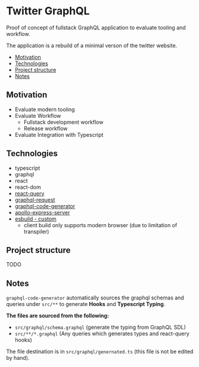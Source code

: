 # Twitter GraphQL

Proof of concept of fullstack GraphQL application to evaluate tooling and workflow.

The application is a rebuild of a minimal verson of the twitter website.

- [Motivation](#motivation)  
- [Technologies](#technologies)  
- [Project structure](#project-structure)  
- [Notes](#notes)  

## Motivation

- Evaluate modern tooling
- Evaluate Workflow  
  - Fullstack development workflow  
  - Release workflow  
- Evaluate Integration with Typescript

## Technologies

- typescript  
- graphql   
- react  
- react-dom  
- [react-query](https://github.com/tannerlinsley/react-query)  
- [graphql-request](https://github.com/prisma-labs/graphql-request)  
- [graphql-code-generator](https://github.com/dotansimha/graphql-code-generator)  
- [apollo-express-server](https://github.com/apollographql/apollo-server)  
- [esbuild - custom](https://github.com/Jareechang/common-web/tree/master/packages/esbuild)  
  - client build only supports modern browser (due to limitation of transpiler)  

## Project structure

TODO

## Notes

`graphql-code-generator` automatically sources the graphql schemas and queries under `src/**` to generate
**Hooks** and **Typescript Typing**.

**The files are sourced from the following:**

- `src/graphql/schema.graphql` (generate the typing from GraphQL SDL)  
- `src/**/*.graphql` (Any queries which generates types and react-query hooks)  

The file destination is in `src/graphql/genernated.ts` (this file is not be edited by hand).
